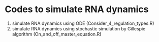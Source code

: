 # Codes to simulate RNA dynamics  

1. simulate RNA dynamics using ODE (Consider_4_regulation_types.R)
2. simulate RNA dynamics using stochastic simulation by Gillespie algorithm (On_and_off_master_equation.R)

